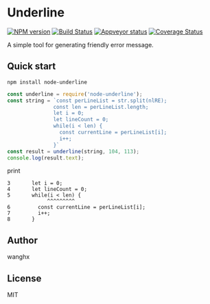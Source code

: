 # Underline

[![NPM version][npm-image]][npm-url]
[![Build Status][travis-image]][travis-url]
[![Appveyor status][appveyor-image]][appveyor-url]
[![Coverage Status][coveralls-image]][coveralls-url]

A simple tool for generating friendly error message.

## Quick start

```terminal
npm install node-underline
```

```javascript
const underline = require('node-underline');
const string = `const perLineList = str.split(nlRE);
               const len = perLineList.length;
               let i = 0;
               let lineCount = 0;
               while(i < len) {
                 const currentLine = perLineList[i];
                 i++;
               }` 
const result = underline(string, 104, 113);
console.log(result.text);
```

print

```terminal
3       let i = 0;
4       let lineCount = 0;
5       while(i < len) {
             ^^^^^^^^^
6         const currentLine = perLineList[i];
7         i++;
8       }
```


## Author

wanghx

## License
MIT

[npm-url]: https://npmjs.org/package/node-underline
[npm-image]: http://img.shields.io/npm/v/node-underline.svg
[travis-url]: https://travis-ci.org/whxaxes/underline
[travis-image]: http://img.shields.io/travis/whxaxes/underline.svg
[appveyor-url]: https://ci.appveyor.com/project/whxaxes/underline/branch/master
[appveyor-image]: https://ci.appveyor.com/api/projects/status/github/whxaxes/underline?branch=master&svg=true
[coveralls-url]: https://coveralls.io/r/whxaxes/underline
[coveralls-image]: https://img.shields.io/coveralls/whxaxes/underline.svg

